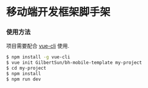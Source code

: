 # 移动端开发框架脚手架

### 使用方法

项目需要配合 [vue-cli](https://github.com/vuejs/vue-cli) 使用.

```bash
$ npm install -g vue-cli
$ vue init GilbertSun/bh-mobile-template my-project
$ cd my-project
$ npm install
$ npm run dev
```

